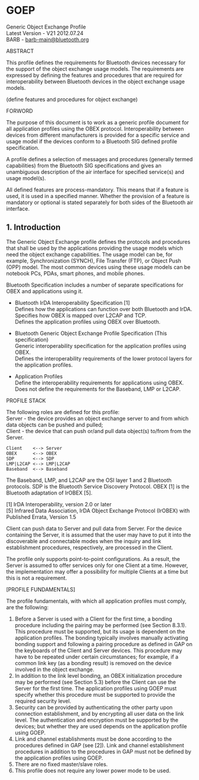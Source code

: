 
# GOEP

Generic Object Exchange Profile  
Latest Version - V21 2012.07.24  
BARB - barb-main@bluetooth.org  

ABSTRACT

This profile defines the requirements for Bluetooth devices 
necessary for the support of the object exchange usage models. 
The requirements are expressed by defining the features and procedures that are required 
for interoperability between Bluetooth devices in the object exchange usage models.  

(define features and procedures for object exchange)

FORWORD

The purpose of this document is to work as a generic profile document 
for all application profiles using the OBEX protocol.
Interoperability between devices from different manufacturers is provided for a specific service and usage model 
if the devices conform to a Bluetooth SIG defined profile specification.

A profile defines a selection of messages and procedures (generally termed capabilities) 
from the Bluetooth SIG specifications and gives an unambiguous description of the air interface 
for specified service(s) and usage model(s).

All defined features are process-mandatory. This means that if a feature is used, it is used in a specified manner. 
Whether the provision of a feature is mandatory or optional is stated separately 
for both sides of the Bluetooth air interface.

## 1. Introduction

The Generic Object Exchange profile defines the protocols and procedures that shall be used
by the applications providing the usage models which need the object exchange capabilities.
The usage model can be, for example, Synchronization (SYNCH), File Transfer (FTP), or Object Push (OPP) model. 
The most common devices using these usage models can be notebook PCs, PDAs, smart phones, and mobile phones.

Bluetooth Specification includes a number of separate specifications for OBEX and applications using it.

- Bluetooth IrDA Interoperability Specification [1]  
  Defines how the applications can function over both Bluetooth and IrDA.  
  Specifies how OBEX is mapped over L2CAP and TCP.  
  Defines the application profiles using OBEX over Bluetooth.

- Bluetooth Generic Object Exchange Profile Specification (This specification)  
  Generic interoperability specification for the application profiles using OBEX.  
  Defines the interoperability requirements of the lower protocol layers for the application profiles.

- Application Profiles  
  Define the interoperability requirements for applications using OBEX.  
  Does not define the requirements for the Baseband, LMP or L2CAP.  

PROFILE STACK

The following roles are defined for this profile:  
Server - the device provides an object exchange server to and from which data objects can be pushed and pulled;   
Client - the device that can push or/and pull data object(s) to/from from the Server.

```
Client    <--> Server  
OBEX      <--> OBEX  
SDP       <--> SDP  
LMP|L2CAP <--> LMP|L2CAP  
Baseband  <--> Baseband  
```

The Baseband, LMP, and L2CAP are the OSI layer 1 and 2 Bluetooth protocols.
SDP is the Bluetooth Service Discovery Protocol. 
OBEX [1] is the Bluetooth adaptation of IrOBEX [5].

[1] IrDA Interoperability, version 2.0 or later  
[5] Infrared Data Association, IrDA Object Exchange Protocol (IrOBEX) with Published Errata, Version 1.5

Client can push data to Server and pull data from Server. 
For the device containing the Server, it is assumed that 
the user may have to put it into the discoverable and connectable modes 
when the inquiry and link establishment procedures, respectively, are processed in the Client.

The profile only supports point-to-point configurations. 
As a result, the Server is assumed to offer services only for one Client at a time. 
However, the implementation may offer a possibility for multiple Clients at a time but this is not a requirement.

[PROFILE FUNDAMENTALS]

The profile fundamentals, with which all application profiles must comply, are the following:

1. Before a Server is used with a Client for the first time, 
   a bonding procedure including the pairing may be performed (see Section 8.3.1). 
   This procedure must be supported, but its usage is dependent on the application profiles. 
   The bonding typically involves manually activating bonding support and following a pairing procedure 
   as defined in GAP on the keyboards of the Client and Server devices. 
   This procedure may have to be repeated under certain circumstances; for example, 
   if a common link key (as a bonding result) is removed on the device involved in the object exchange.
2. In addition to the link level bonding, an OBEX initialization procedure may be performed (see Section 5.3) 
   before the Client can use the Server for the first time.
   The application profiles using GOEP must specify whether this procedure must be supported 
   to provide the required security level.
3. Security can be provided by authenticating the other party upon connection establishment, 
   and by encrypting all user data on the link level. 
   The authentication and encryption must be supported by the devices; 
   but whether they are used depends on the application profile using GOEP.
4. Link and channel establishments must be done according to the procedures defined in GAP (see [2]). 
   Link and channel establishment procedures in addition to the procedures in GAP 
   must not be defined by the application profiles using GOEP.
5. There are no fixed master/slave roles.
6. This profile does not require any lower power mode to be used.


